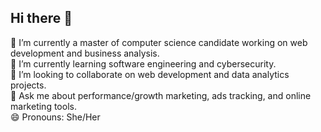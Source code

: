 ## Hi there 👋

<!--
**quilla3/quilla3** is a ✨ _special_ ✨ repository because its `README.md` (this file) appears on your GitHub profile.

Here are some ideas to get you started:

- 🔭 I’m currently working on ...
- 🌱 I’m currently learning ...
- 👯 I’m looking to collaborate on ...
- 🤔 I’m looking for help with ...
- 💬 Ask me about ...
- 📫 How to reach me: ...
- 😄 Pronouns: ...
- ⚡ Fun fact: ...
-->

🔭 I’m currently a master of computer science candidate working on web development and business analysis.  
🌱 I’m currently learning software engineering and cybersecurity.  
👯 I’m looking to collaborate on web development and data analytics projects.  
💬 Ask me about performance/growth marketing, ads tracking, and online marketing tools.  
😄 Pronouns: She/Her  
